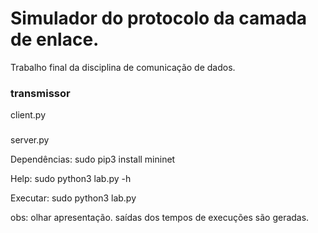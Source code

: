 # Simulador do protocolo da camada de enlace.

Trabalho final da disciplina de comunicação de dados.

### transmissor
client.py
###
server.py


Dependências: 
sudo pip3 install mininet

Help:
sudo python3 lab.py -h

Executar:
sudo python3 lab.py

obs: 
olhar apresentação. 
saídas dos tempos de execuções são geradas.
